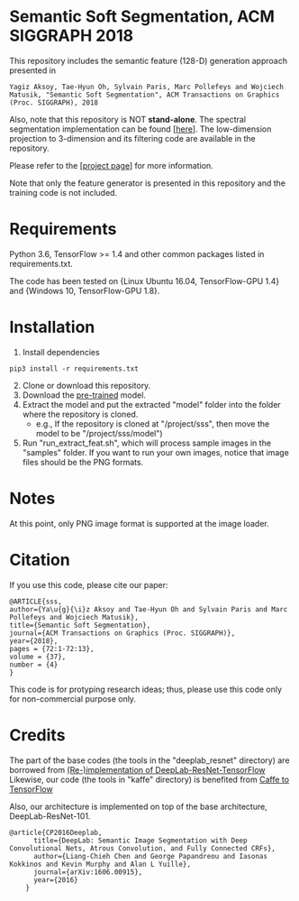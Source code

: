 # Semantic Soft Segmentation, ACM SIGGRAPH 2018

This repository includes the semantic feature (128-D) generation approach presented in

    Yagiz Aksoy, Tae-Hyun Oh, Sylvain Paris, Marc Pollefeys and Wojciech Matusik, "Semantic Soft Segmentation", ACM Transactions on Graphics (Proc. SIGGRAPH), 2018 

Also, note that this repository is NOT **stand-alone**. 
The spectral segmentation implementation can be found [[here](https://github.com/yaksoy/SemanticSoftSegmentation)].
The low-dimension projection to 3-dimension and its filtering code are available in the repository.

Please refer to the [[project page](http://people.inf.ethz.ch/aksoyy/sss/)] for more information.

Note that only the feature generator is presented in this repository and the training code is not included.

# Requirements
Python 3.6, TensorFlow >= 1.4 and other common packages listed in requirements.txt.

The code has been tested on {Linux Ubuntu 16.04, TensorFlow-GPU 1.4} and {Windows 10, TensorFlow-GPU 1.8}.

# Installation
1. Install dependencies
```
pip3 install -r requirements.txt
```
2. Clone or download this repository.
3. Download the [pre-trained](http://cvg.ethz.ch/research/semantic-soft-segmentation/SSS_model.zip) model.
4. Extract the model and put the extracted "model" folder into the folder where the repository is cloned.
   - e.g., If the repository is cloned at "/project/sss", then move the model to be "/project/sss/model")
5. Run "run_extract_feat.sh", which will process sample images in the "samples" folder. If you want to run your own images, notice that image files should be the PNG formats.


# Notes
At this point, only PNG image format is supported at the image loader.

# Citation
If you use this code, please cite our paper:

```
@ARTICLE{sss,
author={Ya\u{g}{\i}z Aksoy and Tae-Hyun Oh and Sylvain Paris and Marc Pollefeys and Wojciech Matusik},
title={Semantic Soft Segmentation},
journal={ACM Transactions on Graphics (Proc. SIGGRAPH)},
year={2018},
pages = {72:1-72:13},
volume = {37},
number = {4}
}
```
This code is for protyping research ideas; thus, please use this code only for non-commercial purpose only.  

# Credits
The part of the base codes (the tools in the "deeplab_resnet" directory) are borrowed from [(Re-)implementation of DeepLab-ResNet-TensorFlow](https://github.com/DrSleep/tensorflow-deeplab-resnet#using-your-dataset)
Likewise, our code (the tools in "kaffe" directory) is benefited from [Caffe to TensorFlow](https://github.com/ethereon/caffe-tensorflow)

Also, our architecture is implemented on top of the base architecture, DeepLab-ResNet-101.

```
@article{CP2016Deeplab,
      title={DeepLab: Semantic Image Segmentation with Deep Convolutional Nets, Atrous Convolution, and Fully Connected CRFs},
      author={Liang-Chieh Chen and George Papandreou and Iasonas Kokkinos and Kevin Murphy and Alan L Yuille},
      journal={arXiv:1606.00915},
      year={2016}
    }
```

